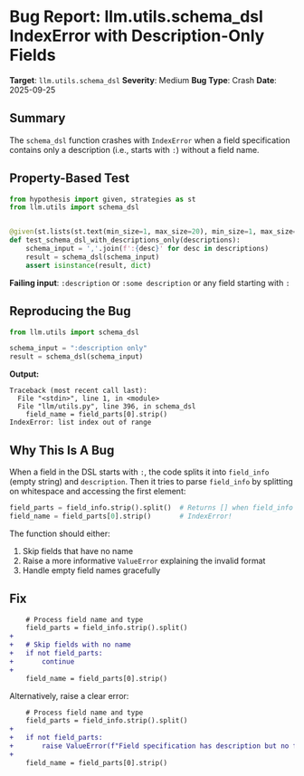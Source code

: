 # Bug Report: llm.utils.schema_dsl IndexError with Description-Only Fields

**Target**: `llm.utils.schema_dsl`
**Severity**: Medium
**Bug Type**: Crash
**Date**: 2025-09-25

## Summary

The `schema_dsl` function crashes with `IndexError` when a field specification contains only a description (i.e., starts with `:`) without a field name.

## Property-Based Test

```python
from hypothesis import given, strategies as st
from llm.utils import schema_dsl


@given(st.lists(st.text(min_size=1, max_size=20), min_size=1, max_size=5))
def test_schema_dsl_with_descriptions_only(descriptions):
    schema_input = ','.join(f':{desc}' for desc in descriptions)
    result = schema_dsl(schema_input)
    assert isinstance(result, dict)
```

**Failing input**: `:description` or `:some description` or any field starting with `:`

## Reproducing the Bug

```python
from llm.utils import schema_dsl

schema_input = ":description only"
result = schema_dsl(schema_input)
```

**Output:**
```
Traceback (most recent call last):
  File "<stdin>", line 1, in <module>
  File "llm/utils.py", line 396, in schema_dsl
    field_name = field_parts[0].strip()
IndexError: list index out of range
```

## Why This Is A Bug

When a field in the DSL starts with `:`, the code splits it into `field_info` (empty string) and `description`. Then it tries to parse `field_info` by splitting on whitespace and accessing the first element:

```python
field_parts = field_info.strip().split()  # Returns [] when field_info is empty/whitespace
field_name = field_parts[0].strip()       # IndexError!
```

The function should either:
1. Skip fields that have no name
2. Raise a more informative `ValueError` explaining the invalid format
3. Handle empty field names gracefully

## Fix

```diff
    # Process field name and type
    field_parts = field_info.strip().split()
+
+   # Skip fields with no name
+   if not field_parts:
+       continue
+
    field_name = field_parts[0].strip()
```

Alternatively, raise a clear error:

```diff
    # Process field name and type
    field_parts = field_info.strip().split()
+
+   if not field_parts:
+       raise ValueError(f"Field specification has description but no field name: {repr(field)}")
+
    field_name = field_parts[0].strip()
```